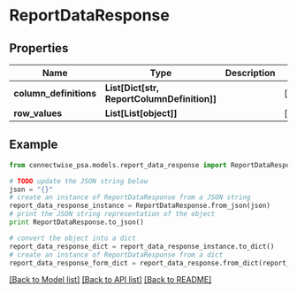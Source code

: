 # ReportDataResponse


## Properties
Name | Type | Description | Notes
------------ | ------------- | ------------- | -------------
**column_definitions** | **List[Dict[str, ReportColumnDefinition]]** |  | [optional] 
**row_values** | **List[List[object]]** |  | [optional] 

## Example

```python
from connectwise_psa.models.report_data_response import ReportDataResponse

# TODO update the JSON string below
json = "{}"
# create an instance of ReportDataResponse from a JSON string
report_data_response_instance = ReportDataResponse.from_json(json)
# print the JSON string representation of the object
print ReportDataResponse.to_json()

# convert the object into a dict
report_data_response_dict = report_data_response_instance.to_dict()
# create an instance of ReportDataResponse from a dict
report_data_response_form_dict = report_data_response.from_dict(report_data_response_dict)
```
[[Back to Model list]](../README.md#documentation-for-models) [[Back to API list]](../README.md#documentation-for-api-endpoints) [[Back to README]](../README.md)


